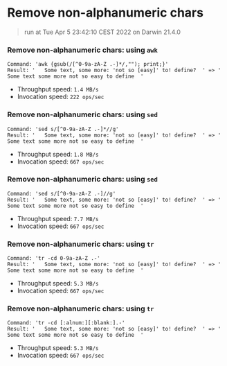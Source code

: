 # Remove non-alphanumeric chars
 
> run at Tue Apr  5 23:42:10 CEST 2022 on Darwin 21.4.0
 
### Remove non-alphanumeric chars: using `awk`
```
Command: 'awk {gsub(/[^0-9a-zA-Z .-]*/,""); print;}'
Result: '   Some text, some more: 'not so [easy]' to! define?  ' => '   Some text some more not so easy to define  '
```
* Throughput speed: `1.4 MB/s`
* Invocation speed: `222 ops/sec`

### Remove non-alphanumeric chars: using `sed`
```
Command: 'sed s/[^0-9a-zA-Z .-]*//g'
Result: '   Some text, some more: 'not so [easy]' to! define?  ' => '   Some text some more not so easy to define  '
```
* Throughput speed: `1.8 MB/s`
* Invocation speed: `667 ops/sec`

### Remove non-alphanumeric chars: using `sed`
```
Command: 'sed s/[^0-9a-zA-Z .-]//g'
Result: '   Some text, some more: 'not so [easy]' to! define?  ' => '   Some text some more not so easy to define  '
```
* Throughput speed: `7.7 MB/s`
* Invocation speed: `667 ops/sec`

### Remove non-alphanumeric chars: using `tr`
```
Command: 'tr -cd 0-9a-zA-Z .-'
Result: '   Some text, some more: 'not so [easy]' to! define?  ' => '   Some text some more not so easy to define  '
```
* Throughput speed: `5.3 MB/s`
* Invocation speed: `667 ops/sec`

### Remove non-alphanumeric chars: using `tr`
```
Command: 'tr -cd [:alnum:][:blank:].-'
Result: '   Some text, some more: 'not so [easy]' to! define?  ' => '   Some text some more not so easy to define  '
```
* Throughput speed: `5.3 MB/s`
* Invocation speed: `667 ops/sec`

